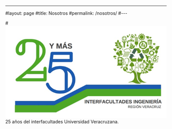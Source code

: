 ---
#layout: page
#title: Nosotros
#permalink: /nosotros/
#---

#![alt text](/img/logo25.jpeg)
25 años del interfacultades Universidad Veracruzana.

